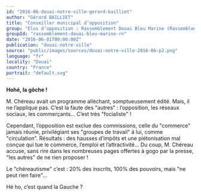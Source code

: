 ```yaml
---
id: "2016-06-douai-notre-ville-gerard-bailliet"
author: "Gérard BAILLIET"
title: "Conseiller municipal d’opposition"
group: "Élus d’opposition : Rassemblement Douai Bleu Marine (Rassemblement National)"
groupId: "rassemblement-douai-bleu-marine-rn"
date: "2016-06-01T00:00:00Z"
publication: "douai-notre-ville"
source: "public/images/sources/douai-notre-ville-2016-06-p2.png"
language: "fr"
locality: "Douai"
country: "France"
portrait: "default.svg"
---
```


**Hohé, la gôche !**

M. Chéreau avait un programme alléchant, somptueusement édité. Mais, il ne l’applique pas. C’est la faute des "autres" : l’opposition, les réseaux sociaux, les commerçants... C’est très "focialiste" !

Cependant, l’opposition est exclue des commissions, celle du "commerce" jamais réunie, privilégiant ses "groupes de travail" à lui, comme "circulation". Résultats : des hausses d’impôts et une piétonisation mal conçue qui tue le commerce, l’emploi et l’attractivité... Du coup, M. Chéreau accuse, sans rire dans les nombreuses pages offertes à gogo  par la presse, "les autres" de ne rien proposer !

Le "chéreautisme" c’est : 20% des inscrits, 100% des pouvoirs, mais "ne peut rien faire"...

Hé ho, c’est quand la Gauche ?

